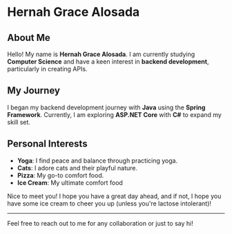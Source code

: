 # Hernah Grace Alosada

## About Me
Hello! My name is **Hernah Grace Alosada**. I am currently studying **Computer Science** and have a keen interest in **backend development**, particularly in creating APIs.

## My Journey
I began my backend development journey with **Java** using the **Spring Framework**. Currently, I am exploring **ASP.NET Core** with **C#** to expand my skill set.

## Personal Interests
- **Yoga**: I find peace and balance through practicing yoga.
- **Cats**: I adore cats and their playful nature.
- **Pizza**: My go-to comfort food.
- **Ice Cream**: My ultimate comfort food

Nice to meet you! I hope you have a great day ahead, and if not, I hope you have some ice cream to cheer you up (unless you're lactose intolerant)!

---

Feel free to reach out to me for any collaboration or just to say hi!
